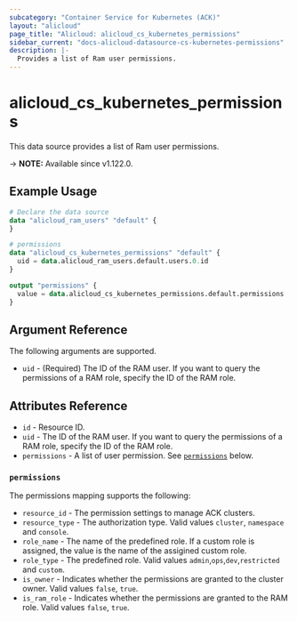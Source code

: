 ```yaml
---
subcategory: "Container Service for Kubernetes (ACK)"
layout: "alicloud"
page_title: "Alicloud: alicloud_cs_kubernetes_permissions"
sidebar_current: "docs-alicloud-datasource-cs-kubernetes-permissions"
description: |-
  Provides a list of Ram user permissions.
---
```


# alicloud_cs_kubernetes_permissions

This data source provides a list of Ram user permissions.

-> **NOTE:** Available since v1.122.0.

## Example Usage

```terraform
# Declare the data source
data "alicloud_ram_users" "default" {
}

# permissions
data "alicloud_cs_kubernetes_permissions" "default" {
  uid = data.alicloud_ram_users.default.users.0.id
}

output "permissions" {
  value = data.alicloud_cs_kubernetes_permissions.default.permissions
}
```

## Argument Reference

The following arguments are supported.
* `uid` - (Required) The ID of the RAM user. If you want to query the permissions of a RAM role, specify the ID of the RAM role.

## Attributes Reference

* `id` - Resource ID.
* `uid` - The ID of the RAM user. If you want to query the permissions of a RAM role, specify the ID of the RAM role.
* `permissions` - A list of user permission. See [`permissions`](#permissions) below.

### `permissions`

The permissions mapping supports the following:
* `resource_id` - The permission settings to manage ACK clusters. 
* `resource_type` - The authorization type. Valid values `cluster`, `namespace` and `console`.
* `role_name` - The name of the predefined role. If a custom role is assigned, the value is the name of the assigined custom role.
* `role_type` - The predefined role. Valid values `admin`,`ops`,`dev`,`restricted` and `custom`.
* `is_owner` - Indicates whether the permissions are granted to the cluster owner. Valid values `false`, `true`.
* `is_ram_role` - Indicates whether the permissions are granted to the RAM role. Valid values `false`, `true`.